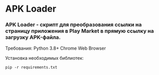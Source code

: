 # APK Loader
### APK Loader - скрипт для преобразования ссылки на страницу приложения в Play Market в прямую ссылку на загрузку APK-файла.

Требования:
Python 3.8+
Chrome Web Browser

Установка необходимых библиотек:
```
pip -r requirements.txt
```
